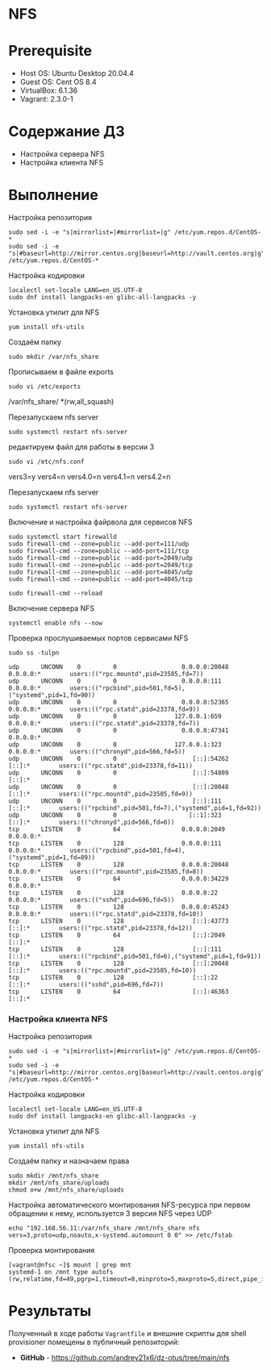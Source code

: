 # NFS

# **Prerequisite**
- Host OS: Ubuntu Desktop 20.04.4
- Guest OS: Cent OS 8.4
- VirtualBox: 6.1.36
- Vagrant: 2.3.0-1

# **Содержание ДЗ**

* Настройка сервера NFS
* Настройка клиента NFS

# **Выполнение**

Настройка репозитория

```
sudo sed -i -e "s|mirrorlist=|#mirrorlist=|g" /etc/yum.repos.d/CentOS-*
sudo sed -i -e "s|#baseurl=http://mirror.centos.org|baseurl=http://vault.centos.org|g" /etc/yum.repos.d/CentOS-*
```

Настройка кодировки

```
localectl set-locale LANG=en_US.UTF-8
sudo dnf install langpacks-en glibc-all-langpacks -y
```

Установка утилит для NFS
```
yum install nfs-utils
```

Создаём папку
```
sudo mkdir /var/nfs_share
```

Прописываем в файле exports
```
sudo vi /etc/exports
```
/var/nfs_share/ *(rw,all_squash)

Перезапускаем nfs server
```
sudo systemctl restart nfs-server
```

редактируем файл для работы в версии 3
```
sudo vi /etc/nfs.conf
```
vers3=y
vers4=n
vers4.0=n
vers4.1=n
vers4.2=n

Перезапускаем nfs server
```
sudo systemctl restart nfs-server
```

Включение и настройка файрвола для сервисов NFS
```
sudo systemctl start firewalld
sudo firewall-cmd --zone=public --add-port=111/udp
sudo firewall-cmd --zone=public --add-port=111/tcp
sudo firewall-cmd --zone=public --add-port=2049/udp
sudo firewall-cmd --zone=public --add-port=2049/tcp
sudo firewall-cmd --zone=public --add-port=4045/udp
sudo firewall-cmd --zone=public --add-port=4045/tcp

sudo firewall-cmd --reload
```

Включение сервера NFS
```
systemctl enable nfs --now
```

Проверка прослушиваемых портов сервисами NFS
```
sudo ss -tulpn

udp      UNCONN    0         0                  0.0.0.0:20048            0.0.0.0:*        users:(("rpc.mountd",pid=23585,fd=7))
udp      UNCONN    0         0                  0.0.0.0:111              0.0.0.0:*        users:(("rpcbind",pid=501,fd=5),("systemd",pid=1,fd=90))
udp      UNCONN    0         0                  0.0.0.0:52365            0.0.0.0:*        users:(("rpc.statd",pid=23378,fd=9))
udp      UNCONN    0         0                127.0.0.1:659              0.0.0.0:*        users:(("rpc.statd",pid=23378,fd=7))
udp      UNCONN    0         0                  0.0.0.0:47341            0.0.0.0:*
udp      UNCONN    0         0                127.0.0.1:323              0.0.0.0:*        users:(("chronyd",pid=566,fd=5))
udp      UNCONN    0         0                     [::]:54262               [::]:*        users:(("rpc.statd",pid=23378,fd=11))
udp      UNCONN    0         0                     [::]:54809               [::]:*
udp      UNCONN    0         0                     [::]:20048               [::]:*        users:(("rpc.mountd",pid=23585,fd=9))
udp      UNCONN    0         0                     [::]:111                 [::]:*        users:(("rpcbind",pid=501,fd=7),("systemd",pid=1,fd=92))
udp      UNCONN    0         0                    [::1]:323                 [::]:*        users:(("chronyd",pid=566,fd=6))
tcp      LISTEN    0         64                 0.0.0.0:2049             0.0.0.0:*
tcp      LISTEN    0         128                0.0.0.0:111              0.0.0.0:*        users:(("rpcbind",pid=501,fd=4),("systemd",pid=1,fd=89))
tcp      LISTEN    0         128                0.0.0.0:20048            0.0.0.0:*        users:(("rpc.mountd",pid=23585,fd=8))
tcp      LISTEN    0         64                 0.0.0.0:34229            0.0.0.0:*
tcp      LISTEN    0         128                0.0.0.0:22               0.0.0.0:*        users:(("sshd",pid=696,fd=5))
tcp      LISTEN    0         128                0.0.0.0:45243            0.0.0.0:*        users:(("rpc.statd",pid=23378,fd=10))
tcp      LISTEN    0         128                   [::]:43773               [::]:*        users:(("rpc.statd",pid=23378,fd=12))
tcp      LISTEN    0         64                    [::]:2049                [::]:*
tcp      LISTEN    0         128                   [::]:111                 [::]:*        users:(("rpcbind",pid=501,fd=6),("systemd",pid=1,fd=91))
tcp      LISTEN    0         128                   [::]:20048               [::]:*        users:(("rpc.mountd",pid=23585,fd=10))
tcp      LISTEN    0         128                   [::]:22                  [::]:*        users:(("sshd",pid=696,fd=7))
tcp      LISTEN    0         64                    [::]:46363               [::]:*
```

### Настройка клиента NFS

Настройка репозитория

```
sudo sed -i -e "s|mirrorlist=|#mirrorlist=|g" /etc/yum.repos.d/CentOS-*
sudo sed -i -e "s|#baseurl=http://mirror.centos.org|baseurl=http://vault.centos.org|g" /etc/yum.repos.d/CentOS-*
```

Настройка кодировки

```
localectl set-locale LANG=en_US.UTF-8
sudo dnf install langpacks-en glibc-all-langpacks -y
```

Установка утилит для NFS
```
yum install nfs-utils
```

Создаём папку и назначаем права
```
sudo mkdir /mnt/nfs_share
mkdir /mnt/nfs_share/uploads
chmod o+w /mnt/nfs_share/uploads
```

Настройка автоматического монтирования NFS-ресурса при первом обращении к нему,
используется 3 версия NFS через UDP
```
echo "192.168.56.11:/var/nfs_share /mnt/nfs_share nfs vers=3,proto=udp,noauto,x-systemd.automount 0 0" >> /etc/fstab
```

Проверка монтирования
```
[vagrant@nfsc ~]$ mount | grep mnt
systemd-1 on /mnt type autofs (rw,relatime,fd=49,pgrp=1,timeout=0,minproto=5,maxproto=5,direct,pipe_ino=25331)
```

# **Результаты**

Полученный в ходе работы `Vagrantfile` и внешние скрипты для shell provisioner помещены в публичный репозиторий:
- **GitHub** - https://github.com/andrey21x6/dz-otus/tree/main/nfs
